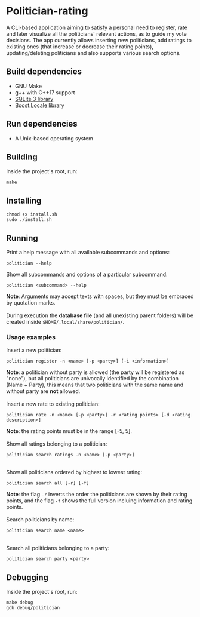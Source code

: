 # Politician-rating
A CLI-based application aiming to satisfy a personal need to register, rate and later visualize all the politicians' relevant actions, as to guide my vote decisions. The app currently allows inserting new politicians, add ratings to existing ones (that increase or decrease their rating points), updating/deleting politicians and also supports various search options.
## Build dependencies
- GNU Make
- g++ with C++17 support
- [SQLite 3 library](https://www.sqlite.org/index.html)
- [Boost.Locale library](https://www.boost.org/doc/libs/1_72_0/libs/locale/doc/html/index.html)
## Run dependencies
- A Unix-based operating system
## Building
Inside the project's root, run:
```
make
```
## Installing
```
chmod +x install.sh
sudo ./install.sh
```
## Running
Print a help message with all available subcommands and options:
```
politician --help
```
Show all subcommands and options of a particular subcommand:
```
politician <subcommand> --help
```
**Note**: Arguments may accept texts with spaces, but they must be embraced by quotation marks.
<br><br>During execution the **database file** (and all unexisting parent folders) will be created inside `$HOME/.local/share/politician/`.
### Usage examples
Insert a new politician:
```
politician register -n <name> [-p <party>] [-i <information>]
```
**Note**: a politician without party is allowed (the party will be registered as "none"), but all politicians are univocally identified by the combination (Name + Party), this means that two politicians with the same name and without party are **not** allowed.
<br><br>
Insert a new rate to existing politician:
```
politician rate -n <name> [-p <party>] -r <rating points> [-d <rating description>]
```
**Note**: the rating points must be in the range [-5, 5].
<br><br>
Show all ratings belonging to a politician:
```
politician search ratings -n <name> [-p <party>]
```
<br>Show all politicians ordered by highest to lowest rating:
```
politician search all [-r] [-f]
```
**Note**: the flag `-r` inverts the order the politicians are shown by their rating points, and the flag `-f` shows the full version incluing information and rating points.
<br><br>
Search politicians by name:
```
politician search name <name>
```
<br>Search all politicians belonging to a party:
```
politician search party <party>
```
## Debugging
Inside the project's root, run:
```
make debug
gdb debug/politician
```
